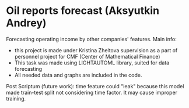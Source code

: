 # Oil reports forecast (Aksyutkin Andrey)
Forecasting operating income by other companies' features. Main info:
* this project is made under Kristina Zheltova supervision as a part of personnel project for CMF (Center of Mathematical Finance)
* This task was made using LIGHTAUTOML library, suited for data forecasting
* All needed data and graphs are included in the code.

Post Scriptum (future work): time feature could "leak" because this model made train-test split not considering time factor. It may cause improper training.

